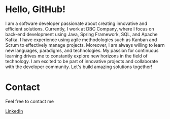 # Hello, GitHub!
<p>I am a software developer passionate about creating innovative and efficient solutions. Currently, I work at DBC Company, where I focus on back-end development using Java, Spring Framework, SQL, and Apache Kafka. I have experience using agile methodologies such as Kanban and Scrum to effectively manage projects. Moreover, I am always willing to learn new languages, paradigms, and technologies. My passion for continuous learning drives me to constantly explore new horizons in the field of technology. I am excited to be part of innovative projects and collaborate with the developer community. Let's build amazing solutions together!</p>

# Contact
<p>Feel free to contact me</p>

[LinkedIn](https://www.linkedin.com/in/breno-mchd/ "My LinkedIn profile")<br>
